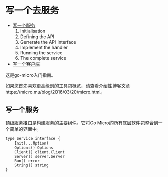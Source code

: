 # 写一个去服务

- [写一个服务](#写一个服务)
    1. Initialisation
    2. Defining the API
    3. Generate the API interface
    4. Implement the handler
    5. Running the service
    6. The complete service
- [写一个客户端](#写一个客户端)


这是go-micro入门指南。

如果您首先喜欢更高级别的工具包概览，请查看介绍性博客文章https://micro.mu/blog/2016/03/20/micro.html。

## 写一个服务
顶级[服务接口](https://godoc.org/github.com/micro/go-micro#Service)是构建服务的主要组件。它将Go Micro的所有底层软件包整合到一个简单的界面中。

```
type Service interface {
    Init(...Option)
    Options() Options
    Client() client.Client
    Server() server.Server
    Run() error
    String() string
}
```

